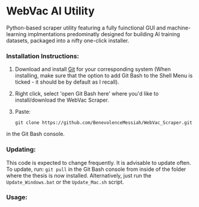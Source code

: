 # WebVac AI Utility
Python-based scraper utility featuring a fully fuinctional GUI and machine-learning implmentations predominatly designed for building AI training datasets, packaged into a nifty one-click installer.


<h3>Installation Instructions:</h3>


1. Download and install [Git](https://git-scm.com/downloads) for your corresponding system (When installing, make sure that the option to add Git Bash to the Shell Menu is ticked - it should be by default as I recall).
2. Right click, select 'open Git Bash here' where you'd like to install/download the WebVac Scraper.
3. Paste:


	   git clone https://github.com/BenevolenceMessiah/WebVac_Scraper.git
in the Git Bash console.


<h3>Updating:</h3>


This code is expected to change frequently. It is advisable to update often. To update, run: `git pull` in the Git Bash console from inside of the folder where the thesis is now installed. Alternatively, just run the `Update_Windows.bat` or the `Update_Mac.sh` script.


<h3>Usage:</h3>

